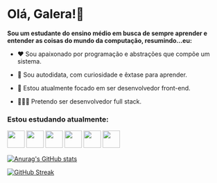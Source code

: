 # Olá, Galera!👋

**Sou um estudante do ensino médio em busca de sempre aprender e entender as coisas do mundo da computação, resumindo...eu:**

* ❤️ Sou apaixonado por programação e abstrações que compõe um sistema.

* 👀 Sou autodidata, com curiosidade e êxtase para aprender.

* 🎯 Estou atualmente focado em ser desenvolvedor front-end.

* 👨🏻‍💻 Pretendo ser desenvolvedor full stack.

### Estou estudando atualmente:
<img src='https://icongr.am/devicon/python-original.svg?size=128&color=currentColor' width='40' height='40'/> <img src='https://icongr.am/devicon/html5-original.svg?size=128&color=currentColor' width='40' height='40'/> <img src='https://icongr.am/devicon/css3-original.svg?size=128&color=currentColor' width='40' height='40'/> <img src='https://icongr.am/devicon/javascript-original.svg?size=117&color=currentColor' width='40' height='40'/> <img src='https://icongr.am/devicon/nodejs-original.svg?size=128&color=currentColor' width='40' height='40'/> <img src='https://icongr.am/devicon/mysql-plain.svg?size=128&color=ebc924' width='40' height='40'/>

[![Anurag's GitHub stats](https://github-readme-stats.vercel.app/api?username=jonathassc&show_icons=true&theme=radical)](https://github.com/anuraghazra/github-readme-stats)

[![GitHub Streak](https://github-readme-streak-stats.herokuapp.com/?user=jonathassc&theme=radical)](https://git.io/streak-stats)
